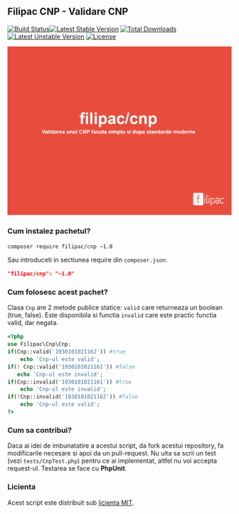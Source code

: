 ## Filipac CNP - Validare CNP
[![Build Status](https://travis-ci.org/filipac/cnp.svg)](https://travis-ci.org/laravel/framework)[![Latest Stable Version](https://poser.pugx.org/filipac/cnp/v/stable.svg)](https://packagist.org/packages/filipac/cnp) [![Total Downloads](https://poser.pugx.org/filipac/cnp/downloads.svg)](https://packagist.org/packages/filipac/cnp) [![Latest Unstable Version](https://poser.pugx.org/filipac/cnp/v/unstable.svg)](https://packagist.org/packages/filipac/cnp) [![License](https://poser.pugx.org/filipac/cnp/license.svg)](https://packagist.org/packages/filipac/cnp)

![Filipac/CNP](https://raw.githubusercontent.com/filipac/cnp/master/cnp.jpg)

### Cum instalez pachetul?
```
composer require filipac/cnp ~1.0
```
Sau introduceti in sectiunea require din ```composer.json```:
```json
"filipac/cnp": "~1.0"
```

### Cum folosesc acest pachet?
Clasa ```Cnp``` are 2 metode publice statice: ```valid``` care returneaza un boolean (true, false). Este disponibila si functia
```invalid``` care este practic functia valid, dar negata.
```php
<?php
use Filipac\Cnp\Cnp;
if(Cnp::valid('1930101021162')) #true
	echo 'Cnp-ul este valid';
if(! Cnp::valid('1930101021161')) #false
   echo 'Cnp-ul este invalid';
if(Cnp::invalid('1930101021161')) #true
	echo 'Cnp-ul este invalid';
if(!Cnp::invalid('1930101021162')) #false
	echo 'Cnp-ul este valid';
?>
```

### Cum sa contribui?
Daca ai idei de imbunatatire a acestui script, da fork acestui repository, fa modificarile necesare si apoi da un pull-request.
Nu uita sa scrii un test (vezi ```tests/CnpTest.php```) pentru ce ai implementat, altfel nu voi accepta request-ul.
Testarea se face cu **PhpUnit**.

### Licienta

Acest script este distribuit sub [licienta MIT](http://opensource.org/licenses/MIT).
